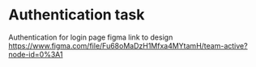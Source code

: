 # Authentication task
Authentication for login page 
figma link to design
https://www.figma.com/file/Fu68oMaDzH1Mfxa4MYtamH/team-active?node-id=0%3A1
